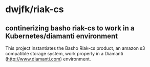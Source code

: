 # dwjfk/riak-cs
## continerizing basho riak-cs to work in a Kubernetes/diamanti environment

This project instantiates the Basho Riak-cs product, an amazon s3 compatible storage system, work properly in a Diamanti (http://www.diamanti.com) environment. 

